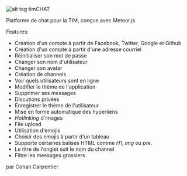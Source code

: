 ![alt tag](http://i.imgur.com/DDRlMrd.png) timCHAT

Platforme de chat pour la TIM, conçue avec Meteor.js

Features:
* Création d'un compte à partir de Facebook, Twitter, Google et Github
* Création d'un compte à partir d'une adresse courriel
* Réinitialiser son mot de passe
* Changer son nom d'utilisateur
* Changer son avatar
* Création de channels
* Voir quels utilisateurs sont en ligne
* Modifier le thème de l'application
* Supprimer ses messages
* Discutions privées
* Enregistrer le thème de l'utilisateur
* Mise en forme automatique des hyperliens
* *Hotlinking* d'images
* File upload
* Utilisation d'emojis
* Choisir des emojis à partir d'un tableau
* Supporte certaines balises HTML comme *H1*, *img* ou *pre*.
* Le titre de l'onglet suit le nom du channel
* Filtre les messages grossiers

par Cohan Carpentier
